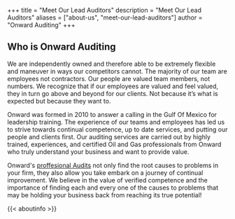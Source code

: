 +++
title = "Meet Our Lead Auditors"
description = "Meet Our Lead Auditors"
aliases = ["about-us", "meet-our-lead-auditors"]
author = "Onward Auditing"
+++
## Who is Onward Auditing

We are independently owned and therefore able to be extremely flexible and maneuver in ways our competitors cannot. The majority of our team are employees not contractors. Our people are valued team members, not numbers. We recognize that if our employees are valued and feel valued, they in turn go above and beyond for our clients. Not because it’s what is expected but because they want to.

Onward was formed in 2010 to answer a calling in the Gulf Of Mexico for leadership training. The experience of our teams and employees has led us to strive towards continual competence, up to date services, and putting our people and clients first. Our auditing services are carried out by highly trained, experiences, and certified Oil and Gas professionals from Onward who truly understand your business and want to provide value.

Onward's [proffesional Audits](/services) not only find the root causes to problems in your firm, they also allow you take embark on a journey of continual improvement. We believe in the value of verified competence and the importance of finding each and every one of the causes to problems that may be holding your business back from reaching its true potential!

{{< aboutinfo >}}
